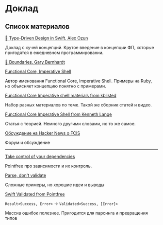 # Доклад

## Список материалов

[👑 Type-Driven Design in Swift. Alex Ozun](https://www.youtube.com/watch?v=pbVjkY9fS8c)

Доклад с кучей концепций. Крутое введение в концепции ФП, которые пригодятся в ежедневном программировании.

[👑 Boundaries. Gary Bernhardt](https://www.destroyallsoftware.com/talks/boundaries)

[Functional Core, Imperative Shell](https://www.destroyallsoftware.com/screencasts/catalog/functional-core-imperative-shell)

Автор именования Functional Core, Imperative Shell. Примеры на Ruby, но объясняет концепцию понятно с примерами.

[Functional Core Imperative shell materials from kblisted](https://github.com/kbilsted/Functional-core-imperative-shell)

Набор разных материалов по теме. Такой же сборник статей и видео.

[Functional Core Imperative Shell from Kenneth Lange](https://kennethlange.com/functional-core-imperative-shell/)

Статья с теорией. Немного другими словами, но то же самое.

[Обсуждение на Hacker News о FCIS](https://news.ycombinator.com/item?id=18043058)

Форум и обсуждение

---

[Take control of your dependencies](https://www.youtube.com/watch?v=pHOyEivnmb0)

Pointfree про зависимости и их контроль.

[Parse, don't validate](https://lexi-lambda.github.io/blog/2019/11/05/parse-don-t-validate/)

Сложные примеры, но хорошие идеи и выводы

[Swift Validated from Pointfree](https://github.com/pointfreeco/swift-validated)

`Result<Success, Error>` -> `Validated<Success, [Error]>`

Массив ошибок полезнее. Пригодится для парсинга и превращения типов
